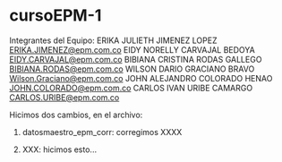 # cursoEPM-1
Integrantes del Equipo:
ERIKA JULIETH JIMENEZ LOPEZ <ERIKA.JIMENEZ@epm.com.co>
EIDY NORELLY CARVAJAL BEDOYA <EIDY.CARVAJAL@epm.com.co>
BIBIANA CRISTINA RODAS GALLEGO <BIBIANA.RODAS@epm.com.co>
WILSON DARIO GRACIANO BRAVO <Wilson.Graciano@epm.com.co>
JOHN ALEJANDRO COLORADO HENAO <JOHN.COLORADO@epm.com.co>
CARLOS IVAN URIBE CAMARGO <CARLOS.URIBE@epm.com.co>

Hicimos dos cambios, en el archivo:
1. datosmaestro_epm_corr: corregimos XXXX

2. XXX: hicimos esto...
